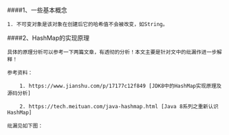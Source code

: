 
####1、一些基本概念

    1. 不可变对象是该对象在创建后它的哈希值不会被改变，如String。
    
####2、HashMap的实现原理


    具体的原理分析可以参考一下两篇文章，有透彻的分析！本文主要是针对文中的纰漏作进一步解释！
    
    参考资料：
    
        1. https://www.jianshu.com/p/17177c12f849 [JDK8中的HashMap实现原理及源码分析]
        
        2. https://tech.meituan.com/java-hashmap.html [Java 8系列之重新认识HashMap]
        
    纰漏见如下图：
    
    